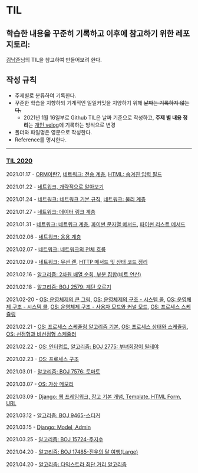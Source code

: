 # TIL

## 학습한 내용을 꾸준히 기록하고 이후에 참고하기 위한 레포지토리:

[김남준](https://github.com/namjunemy/TIL)님의 TIL을 참고하여 만들어보려 한다.

## 작성 규칙

- 주제별로 분류하여 기록한다.
- 꾸준한 학습을 지향하되 기계적인 일일커밋을 지양하기 위해 ~~날짜는 기록하지 않는다.~~
  - 2021년 1월 16일부로 Github TIL은 날짜 기준으로 작성하고, **주제 별 내용 정리**는 [개인 velog](https://velog.io/@gndan4)에 기록하는 방식으로 변경
- 폴더와 파일명은 영문으로 작성한다.
- Reference를 명시한다.

---

### [TIL 2020](https://github.com/SeongjaePark/TIL/blob/master/2020/Documents)

2021.01.17 - [ORM이란?](https://github.com/SeongjaePark/TIL/blob/master/2021/210117_ORM.md), [네트워크: 전송 계층](https://github.com/SeongjaePark/TIL/blob/master/2021/210117_network_transmission_layer.md), [HTML: 숨겨진 입력 필드](https://github.com/SeongjaePark/TIL/blob/master/2021/210117_html_input_type_hidden.md)

2021.01.22 - [네트워크, 개략적으로 알아보기](https://github.com/SeongjaePark/TIL/blob/master/2021/210122_network_overview.md)

2021.01.24 - [네트워크: 네트워크 기본 규칙](https://github.com/SeongjaePark/TIL/blob/master/2021/210124_network_basic_rule.md), [네트워크: 물리 계층](https://github.com/SeongjaePark/TIL/blob/master/2021/210124_network_physical_layer.md)

2021.01.27 - [네트워크: 데이터 링크 계층](https://github.com/SeongjaePark/TIL/blob/master/2021/210127_network_data_link_layer.md)

2021.01.31 - [네트워크: 네트워크 계층](https://github.com/SeongjaePark/TIL/blob/master/2021/210131_network_network_layer.md), [파이썬 문자열 메서드](https://github.com/SeongjaePark/TIL/blob/master/2021/210131_python_string_method.md), [파이썬 리스트 메서드](https://github.com/SeongjaePark/TIL/blob/master/2021/210131_python_list_method.md)

2021.02.06 - [네트워크: 응용 계층](https://github.com/SeongjaePark/TIL/blob/master/2021/210206_network_application_layer.md)

2021.02.07 - [네트워크: 네트워크의 전체 흐름](https://github.com/SeongjaePark/TIL/blob/master/2021/210207_network_network_overall_flow.md)

2021.02.09 - [네트워크: 무선 랜](https://github.com/SeongjaePark/TIL/blob/master/2021/210209_network_wireless_LAN.md), [HTTP 메서드 및 상태 코드 정리](https://github.com/SeongjaePark/TIL/blob/master/2021/210209_network_HTTP_method_status_code.md)

2021.02.16 - [알고리즘: 2차원 배열 순회, 부분 집합(비트 연산)](https://github.com/SeongjaePark/TIL/blob/master/2021/210216_algorithm_2darray_subset_bitwise_operation.md)

2021.02.18 - [알고리즘: BOJ 2579: 계단 오르기](https://github.com/SeongjaePark/TIL/blob/master/2021/210218_algorithm_boj_2579.md)

2021.02-20 - [OS: 운영체제의 큰 그림](https://github.com/SeongjaePark/TIL/blob/master/2021/210220_OS_oveview.md), [OS: 운영체제의 구조 - 시스템 콜](https://github.com/SeongjaePark/TIL/blob/master/2021/210220_OS_system_call.md), [OS: 운영체제 구조 - 시스템 콜](https://github.com/SeongjaePark/TIL/blob/master/2021/210220_OS_system_call.md), [OS: 운영체제 구조 - 사용자 모드와 커널 모드](https://github.com/SeongjaePark/TIL/blob/master/2021/210220_OS_user_mode_kernel_mode.md), [OS: 프로세스 스케쥴링](https://github.com/SeongjaePark/TIL/blob/master/2021/210220_OS_process_scheduling.md)

2021.02.21 - [OS: 프로세스 스케쥴링 알고리즘 기본](https://github.com/SeongjaePark/TIL/blob/master/2021/210221_OS_process_scheduling_algorithm.md), [OS: 프로세스 상태와 스케쥴링](https://github.com/SeongjaePark/TIL/blob/master/2021/210221_OS_process_status_and_scheduling.md), [OS: 선점형과 비선점형 스케쥴러](https://github.com/SeongjaePark/TIL/blob/master/2021/210221_OS_preemptive_and_non_preemptive_scheduler.md)

2021.02.22 - [OS: 인터럽트](https://github.com/SeongjaePark/TIL/blob/master/2021/210222_OS_interrupt.md), [알고리즘: BOJ 2775: 부녀회장이 될테야](https://github.com/SeongjaePark/TIL/blob/master/2021/210222_algorithm_boj_2775.md)

2021.02.23 - [OS: 프로세스 구조](https://github.com/SeongjaePark/TIL/blob/master/2021/210223_OS_process_structure.md)

2021.03.01 - [알고리즘: BOJ 7576: 토마토](https://github.com/SeongjaePark/TIL/blob/master/2021/210301_algorithm_boj_7576.md)

2021.03.07 - [OS: 가상 메모리](https://github.com/SeongjaePark/TIL/blob/master/2021/210307_OS_virtual_memory.md)

2021.03.09 - [Django: 웹 프레임워크, 장고 기본 개념, Template, HTML Form, URL](https://github.com/SeongjaePark/TIL/blob/master/2021/210309_Django_basic_template.md)

2021.03.12 - [알고리즘: BOJ 9465-스티커](https://github.com/SeongjaePark/TIL/blob/master/2021/210312_algorithm_boj_9465.md)

2021.03.15 - [Django: Model, Admin](https://github.com/SeongjaePark/TIL/blob/master/2021/210315_Django_Model_Admin.md)

2021.03.25 - [알고리즘: BOJ 15724-주지수](https://github.com/SeongjaePark/TIL/blob/master/2021/210324_algorithm_boj_15724.md)

2021.04.20 - [알고리즘: BOJ 17485-진우의 달 여행(Large)](https://github.com/SeongjaePark/TIL/blob/master/2021/210325_algorithm_boj_17485.md)

2021.04.20 - [알고리즘: 다익스트라 최단 거리 알고리즘](https://github.com/SeongjaePark/TIL/blob/master/2021/210420_algorithm_dijkstra_algorithm.md)
